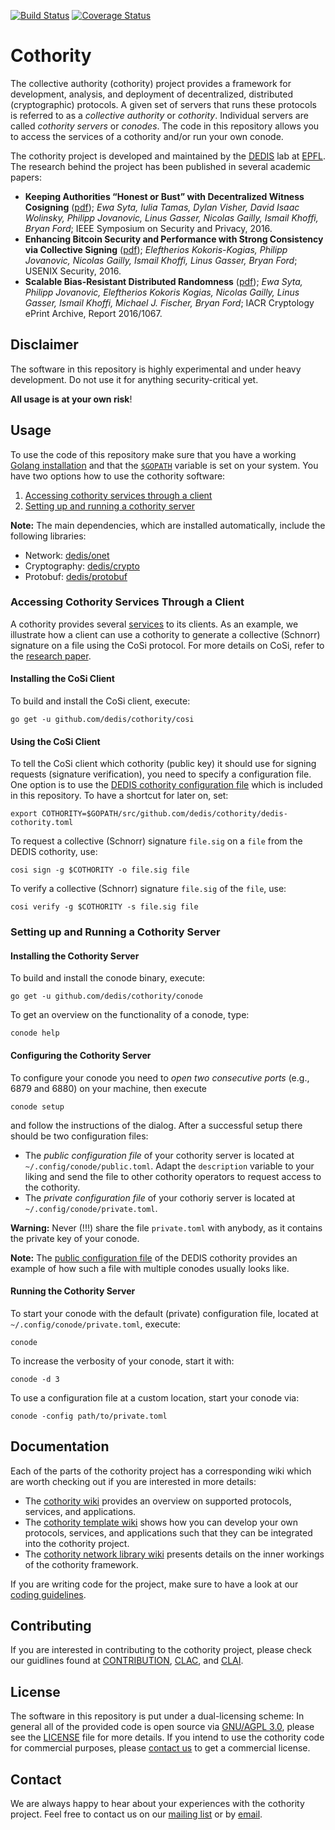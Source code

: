 [![Build Status](https://travis-ci.org/dedis/cothority.svg?branch=master)](https://travis-ci.org/dedis/cothority)
[![Coverage Status](https://coveralls.io/repos/github/dedis/cothority/badge.svg)](https://coveralls.io/github/dedis/cothority)


# Cothority

The collective authority (cothority) project provides a framework for development, analysis, and deployment of decentralized, distributed (cryptographic) protocols. A given set of servers that runs these protocols is referred to as a *collective authority* or *cothority*. Individual servers are called *cothority servers* or *conodes*. The code in this repository allows you to access the services of a cothority and/or run your own conode.

The cothority project is developed and maintained by the [DEDIS](http://dedis.epfl.ch) lab at [EPFL](https://epfl.ch). The research behind the project has been published in several academic papers:

- **Keeping Authorities “Honest or Bust” with Decentralized Witness Cosigning** ([pdf](http://arxiv.org/pdf/1503.08768.pdf)); *Ewa Syta, Iulia Tamas, Dylan Visher, David Isaac Wolinsky, Philipp Jovanovic, Linus Gasser, Nicolas Gailly, Ismail Khoffi, Bryan Ford*; IEEE Symposium on Security and Privacy, 2016. 
- **Enhancing Bitcoin Security and Performance with Strong Consistency via Collective Signing** ([pdf](https://www.usenix.org/system/files/conference/usenixsecurity16/sec16_paper_kokoris-kogias.pdf)); *Eleftherios Kokoris-Kogias, Philipp Jovanovic, Nicolas Gailly, Ismail Khoffi, Linus Gasser, Bryan Ford*; USENIX Security, 2016.
- **Scalable Bias-Resistant Distributed Randomness** ([pdf](https://eprint.iacr.org/2016/1067.pdf)); *Ewa Syta, Philipp Jovanovic, Eleftherios Kokoris Kogias, Nicolas Gailly, Linus Gasser, Ismail Khoffi, Michael J. Fischer, Bryan Ford*; IACR Cryptology ePrint Archive, Report 2016/1067.


## Disclaimer 

The software in this repository is highly experimental and under heavy development. Do not use it for anything security-critical yet.

**All usage is at your own risk**!

## Usage

To use the code of this repository make sure that you have a working [Golang installation](https://golang.org/doc/install) and that the
[`$GOPATH`](https://golang.org/doc/code.html#GOPATH) variable is set on your system. You have two options how to use the cothority software:

1. [Accessing cothority services through a client](https://github.com/dedis/cothority#accessing-cothority-services-through-a-client)
2. [Setting up and running a cothority server](https://github.com/dedis/cothority#setting-up-and-running-a-cothority-server)

**Note:** The main dependencies, which are installed automatically, include the following libraries:

- Network: [dedis/onet](https://github.com/dedis/onet)
- Cryptography: [dedis/crypto](https://github.com/dedis/crypto)
- Protobuf: [dedis/protobuf](https://github.com/dedis/protobuf)

### Accessing Cothority Services Through a Client

A cothority provides several [services](https://github.com/dedis/cothority/wiki/Apps) to its clients. As an example, we illustrate how a client can use a cothority to generate a collective (Schnorr) signature on a file using the CoSi protocol. For more details on CoSi, refer to the [research paper](https://arxiv.org/pdf/1503.08768.pdf).

#### Installing the CoSi Client

To build and install the CoSi client, execute:

```
go get -u github.com/dedis/cothority/cosi
```

#### Using the CoSi Client

To tell the CoSi client which cothority (public key) it should use for signing requests (signature verification), you need to specify a configuration file. One option is to use the [DEDIS cothority configuration file](https://github.com/dedis/cothority/blob/master/dedis-cothority.toml) which is included in this repository. To have a shortcut for later on, set:

```
export COTHORITY=$GOPATH/src/github.com/dedis/cothority/dedis-cothority.toml 
```

To request a collective (Schnorr) signature `file.sig` on a `file` from the DEDIS cothority, use:

```
cosi sign -g $COTHORITY -o file.sig file
```

To verify a collective (Schnorr) signature `file.sig` of the `file`, use:

```
cosi verify -g $COTHORITY -s file.sig file
```

### Setting up and Running a Cothority Server

#### Installing the Cothority Server

To build and install the conode binary, execute:

```
go get -u github.com/dedis/cothority/conode
```

To get an overview on the functionality of a conode, type:

```
conode help
```

#### Configuring the Cothority Server

To configure your conode you need to *open two consecutive ports* (e.g., 6879 and 6880) on your machine, then execute

```
conode setup
```

and follow the instructions of the dialog. After a successful setup there should be two configuration files:

- The *public configuration file* of your cothority server is located at `~/.config/conode/public.toml`. Adapt the `description` variable to your liking and send the file to other cothority operators to request access to the cothority. 
- The *private configuration file* of your cothoriy server is located at `~/.config/conode/private.toml`.

**Warning:** Never (!!!) share the file `private.toml` with anybody, as it contains the private key of your conode.

**Note:** The [public configuration file](https://github.com/dedis/cothority/blob/master/dedis-cothority.toml) of the DEDIS cothority provides an example of how such a file with multiple conodes usually looks like.

#### Running the Cothority Server

To start your conode with the default (private) configuration file, located at `~/.config/conode/private.toml`, execute:

```
conode
```

To increase the verbosity of your conode, start it with:

```
conode -d 3
```

To use a configuration file at a custom location, start your conode via:

```
conode -config path/to/private.toml
```

## Documentation

Each of the parts of the cothority project has a corresponding wiki which are worth checking out if you are interested in more details:

- The [cothority wiki](https://github.com/dedis/cothority/wiki) provides an overview on supported protocols, services, and applications.
- The [cothority template wiki](https://github.com/dedis/cothority_template/wiki) shows how you can develop your own protocols, services, and applications such that they can be integrated into the cothority project.
- The [cothority network library wiki](https://github.com/dedis/onet/wiki) presents details on the inner workings of the cothority framework.

If you are writing code for the project, make sure to have a look at our [coding guidelines](https://github.com/dedis/Coding).

## Contributing

If you are interested in contributing to the cothority project, please check our guidlines found at [CONTRIBUTION](https://github.com/dedis/cothority/blob/master/CONTRIBUTION), [CLAC](https://github.com/dedis/cothority/blob/master/CLAC), and [CLAI](https://github.com/dedis/cothority/blob/master/CLAI).

## License

The software in this repository is put under a dual-licensing scheme: In general all of the provided code is open source via [GNU/AGPL 3.0](https://www.gnu.org/licenses/agpl-3.0.en.html), please see the [LICENSE](https://github.com/dedis/cothority/blob/master/LICENSE.AGPL) file for more details. If you intend to use the cothority code for commercial purposes, please [contact us](mailto:contact@dedis.epfl.ch) to get a commercial license.

## Contact

We are always happy to hear about your experiences with the cothority project. Feel free to contact us on our [mailing list](https://groups.google.com/forum/#!forum/cothority) or by [email](mailto:contact@dedis.epfl.ch).

